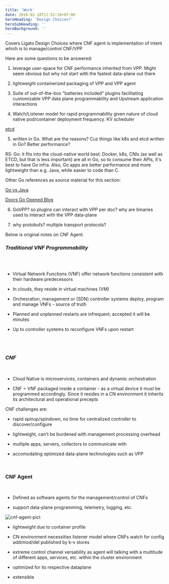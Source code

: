 ```yaml
---
title: 'Work'
date: 2018-02-10T11:52:18+07:00
heroHeading: 'Design Choices?'
heroSubHeading: ''
heroBackground: ''
---
```



Covers Ligato Design Choices where CNF agent is implementation of intent which is to manage/control CNF/VPP

Here are some questions to be answered:

1. leverage user-space for CNF performance inherited from VPP. Might seem obvious but why not start with the fastest data-plane out there

2. lightweight containerized packaging of VPP and VPP agent

3. Suite of out-of-the-box "batteries included" plugins facilitating customizable VPP data plane programmability and Upstream application interactions

4. Watch/Listener model for rapid programmability given nature of cloud native pod/container deployment frequency. KV scheduler

[etcd](https://coreos.com/etcd/)

5. written in Go. What are the reasons? Cuz things like k8s and etcd written in Go? Better performance?

RS: Go: it fits into the cloud-native world best: Docker, k8s, CNIs (as well as ETCD, but that is less important) are all in Go, so to consume their APIs, it's best to have Go infra. Also, Go apps are better performance and more lightweight than e.g. Java, while easier to code than C. 

Other Go references as source material for this section:
  
  [Go vs Java](https://www.itechart.com/blog/golang-vs-java-which-better-development/)
  
  [Doors Go Opened Blog](https://medium.com/@arschles/the-doors-go-has-opened-a4b5d0f10ea7)
  
  


6. GoVPP? so plugins can interact with VPP per doc? why are binaries used to interact with the VPP data-plane

7. why protobufs? multiple transport protocols?

Below is original notes on CNF Agent.

### _Traditional VNF Programmability_
</br>
</br>

- Virtual Network Functions (VNF) offer network functions consistent with their hardware predecessors

- In clouds, they reside in virtual machines (VM)

- Orchesration, management or (SDN) controller systems deploy, program and manage VNFs - source of truth

- Planned and unplanned restarts are infrequent; accepted it will be minutes

- Up to controller systems to reconfigure VNFs upon restart

</br>
</br>


### _CNF_
</br>


- Cloud Native is microservices, containers and dynamic orchestration

- CNF = VNF packaged inside a container - as a virtual device it must be programmed accordingly. Since it resides in a CN environment it inherits its architectural and operational precepts

CNF challenges are:

- rapid spinup/spindown, no time for centralized controller to discover/configure

- lightweight, can't be burdened with management processing overhead

- multiple apps, servers, collectors to communicate with

- accomodating optimized data-plane technologies such as VPP

</br>

### CNF Agent
</br>

- Defined as software agents for the management/control of CNFs

- support data-plane programming, telemetry, logging, etc.

![cnf-agent-pict](/images/ligato-cnf-agent-pict.png)

- lightweight due to container profile

- CN environment necessities listener model where CNFs watch for config add/mod/del published by k-v stores

- extreme control channel versability as agent will talking with a multitude of different apps, services, etc. within the cluster environment

- optimized for its respective dataplane

- extensible




